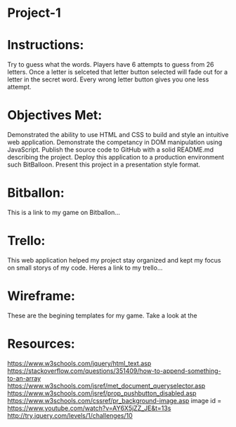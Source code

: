 # Project-1

# Instructions: 
Try to guess what the words. Players have 6 attempts to guess from 26 letters. Once a letter is selceted that letter button selected will fade out for a letter in the secret word. Every wrong letter button gives you one less attempt.

# Objectives Met:
Demonstrated the ability to use HTML and CSS to build and style an intuitive web application.
Demonstrate the competancy in DOM manipulation using JavaScript.
Publish the source code to GitHub with a solid README.md describing the project.
Deploy this application to a production environment such BitBalloon.
Present this project in a presentation style format.

# Bitballon: 
This is a link to my game on Bitballon...

# Trello: 
This web application helped my project stay organized and kept my focus on small storys of my code. Heres a link to my trello...

# Wireframe: 
These are the begining templates for my game. Take a look at the 

# Resources:
https://www.w3schools.com/jquery/html_text.asp
https://stackoverflow.com/questions/351409/how-to-append-something-to-an-array
https://www.w3schools.com/jsref/met_document_queryselector.asp
https://www.w3schools.com/jsref/prop_pushbutton_disabled.asp
https://www.w3schools.com/cssref/pr_background-image.asp
image id = 
https://www.youtube.com/watch?v=AY6X5jZZ_JE&t=13s
http://try.jquery.com/levels/1/challenges/10


